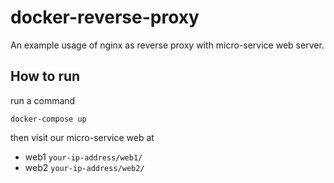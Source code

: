 # docker-reverse-proxy

An example usage of nginx as reverse proxy with micro-service web server.

## How to run

run a command

```
docker-compose up
```

then visit our micro-service web at

* web1 `your-ip-address/web1/`
* web2 `your-ip-address/web2/`